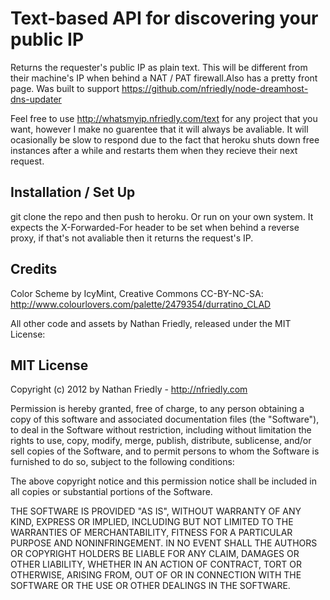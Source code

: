 Text-based API for discovering your public IP
==============================================

Returns the requester's public IP as plain text. This will be different from 
their machine's IP when behind a NAT / PAT firewall.Also has a pretty front 
page. Was built to support 
https://github.com/nfriedly/node-dreamhost-dns-updater

Feel free to use http://whatsmyip.nfriedly.com/text for any project that you want, however
I make no guarentee that it will always be avaliable. It will ocasionally be slow to 
respond due to the fact that heroku shuts down free instances after a while and restarts 
them when they recieve their next request.

Installation / Set Up
---------------------

git clone the repo and then push to heroku. Or run on your own system. It expects the 
X-Forwarded-For header to be set when behind a reverse proxy, if that's not avaliable 
then it returns the request's IP.

Credits
-------

Color Scheme by IcyMint, Creative Commons CC-BY-NC-SA: 
http://www.colourlovers.com/palette/2479354/durratino_CLAD

All other code and assets by Nathan Friedly, released under the MIT License:

MIT License
-----------

Copyright (c) 2012 by Nathan Friedly - http://nfriedly.com

Permission is hereby granted, free of charge, to any person obtaining a copy of this software and associated documentation files (the "Software"), to deal in the Software without restriction, including without limitation the rights to use, copy, modify, merge, publish, distribute, sublicense, and/or sell copies of the Software, and to permit persons to whom the Software is furnished to do so, subject to the following conditions:

The above copyright notice and this permission notice shall be included in all copies or substantial portions of the Software.

THE SOFTWARE IS PROVIDED "AS IS", WITHOUT WARRANTY OF ANY KIND, EXPRESS OR IMPLIED, INCLUDING BUT NOT LIMITED TO THE WARRANTIES OF MERCHANTABILITY, FITNESS FOR A PARTICULAR PURPOSE AND NONINFRINGEMENT. IN NO EVENT SHALL THE AUTHORS OR COPYRIGHT HOLDERS BE LIABLE FOR ANY CLAIM, DAMAGES OR OTHER LIABILITY, WHETHER IN AN ACTION OF CONTRACT, TORT OR OTHERWISE, ARISING FROM, OUT OF OR IN CONNECTION WITH THE SOFTWARE OR THE USE OR OTHER DEALINGS IN THE SOFTWARE.

